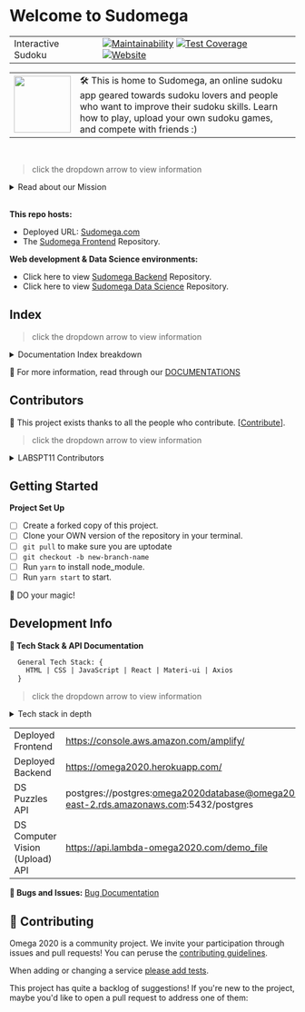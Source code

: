 # Welcome to Sudomega

|                    |                                                                                                                                                                                                                                                                                                                                                                                                                                                                                             |
| ------------------ | ------------------------------------------------------------------------------------------------------------------------------------------------------------------------------------------------------------------------------------------------------------------------------------------------------------------------------------------------------------------------------------------------------------------------------------------------------------------------------------------- |
| Interactive Sudoku | [![Maintainability](https://api.codeclimate.com/v1/badges/a8ac2afebe3339176f28/maintainability)](https://codeclimate.com/github/Lambda-School-Labs/omega2020-fe/maintainability) [![Test Coverage](https://api.codeclimate.com/v1/badges/a8ac2afebe3339176f28/test_coverage)](https://codeclimate.com/github/Lambda-School-Labs/omega2020-fe/test_coverage) [![Website](https://img.shields.io/website?color=green&style=flat-square&url=https://sudomega.com/)](https://www.sudomega.com/) |

|                                                                                           |                                                                                                                                                                                                                |
| ----------------------------------------------------------------------------------------- | -------------------------------------------------------------------------------------------------------------------------------------------------------------------------------------------------------------- |
| <img src="https://www.sudomega.com/static/media/omega-logo.f309356a.png" width = "100" /> | 🛠 This is home to Sudomega, an online sudoku app geared towards sudoku lovers and people who want to improve their sudoku skills. Learn how to play, upload your own sudoku games, and compete with friends :) |

<br/>

> click the dropdown arrow to view information

<details>
<summary>Read about our Mission </summary>
<br>
<h6>What problem does this application solve?</h6>
<p> Current Web-based Sudoku puzzles are clumsy, hard to use, and not visually stimulating or rewarding. Furthermore, few if any offer the able to register on the site and save your puzzle to come back to later. Or choose a difficulty(rendom, easy, medium etc..) and theme (darkmode,city mode etc..) for your puzzle page. Also no other Sudoku Web apps have option to upload a paper sudoku image, bring whole puzzle over to the web and continue playing.</p>
</details>

<br/>

**This repo hosts:**

- Deployed URL: [Sudomega.com](https://www.sudomega.com/)
- The [Sudomega Frontend](#) Repository.

**Web development & Data Science environments:**

- Click here to view [Sudomega Backend](https://github.com/Lambda-School-Labs/omega2020-be) Repository.
- Click here to view [Sudomega Data Science](https://github.com/Lambda-School-Labs/omega2020-ds) Repository.

## Index

> click the dropdown arrow to view information

<details>
<summary>Documentation Index breakdown</summary>
<br>
  <a href="#Welcome-to-Sudomega">⟶ About Sudomega</a><br/>
  <a href="#Contributors">⟶ Contributors</a><br/>
  <a href="#Getting-Started">⟶ Getting Started</a><br/>
  <a href="#Development-Info">⟶ Development Info</a><br/>
  <a href="#Contributing">⟶ Contributing</a><br/>
</details>

📂 For more information, read through our [DOCUMENTATIONS](#)

## Contributors

🙌 This project exists thanks to all the people who contribute. [[Contribute](#Contributing)].

> click the dropdown arrow to view information

<details>
<summary>LABSPT11 Contributors </summary>
<br>
<table style="width:100%">
  <tr>
    <th><a href="https://github.com/JessicaDosseh">​Jessica Dosseh</a></th>
    <th><a href="https://github.com/aanderson9313">​Alexis Anderson</a></th>
    <th><a href="https://github.com/CarlosETurcios">​Carlos Turcios</a></th>
    <th><a href="https://github.com/taraSherman">​Tara Sherman</a></th>
    <th><a href="https://github.com/TOSINNIJIS1">​Vincent Adeniji</a></th>
  </tr>
  <tr>
    <td align="center" valign="center">
      <img src="https://avatars2.githubusercontent.com/u/24831198?s=460&u=4e2d7a78a8d4ba798589a59075bb98cd1b0e7e26&v=4" alt="Jessica Dosseh" width = "100" border-radius="50%">
    </td>
    <td align="center" valign="center">
      <img src="https://ca.slack-edge.com/ESZCHB482-W012BRNRD9C-a2e830df8d7f-512" alt="Alexis Anderson" width = "100" border-radius="50%">
    </td>
    <td align="center" valign="center">
      <img src="https://ca.slack-edge.com/ESZCHB482-W0138D436D6-e0838d1d105e-512" alt="Carlos Turcios" width = "100" border-radius="50%">
    </td>
    <td align="center" valign="center">
      <img src="https://avatars1.githubusercontent.com/u/44125075?s=460&u=0d892d66ffa3913439ffd4badbc0d4875f5ecd32&v=4" alt="Tara Sherman" width = "100" border-radius="50%">
    </td>
    <td align="center" valign="center">
      <img src="https://ca.slack-edge.com/ESZCHB482-W012BRP432S-5ca2303ff84a-512" alt="Vincent Adeniji" width = "100" border-radius="50%">
    </td>
  </tr>
  <tr>
    <th><a href="https://github.com/JessicaDosseh">Github</a></th>
    <th><a href="https://github.com/aanderson9313">Github</a></th>
    <th><a href="https://github.com/CarlosETurcios">Github</a></th>
    <th><a href="https://github.com/taraSherman">Github</a></th>
    <th><a href="https://github.com/TOSINNIJIS1">Github</a></th>
  </tr>
  <tr>
    <th><a href="https://www.linkedin.com/in/jessicadosseh/">LinkedIn</a></th>
    <th><a href="https://www.linkedin.com/in/alexis-anderson-530795196/">LinkedIn</a></th>
    <th><a href="https://www.linkedin.com/in/carlos-turcios-b5051055/">LinkedIn</a></th>
    <th><a href="https://www.linkedin.com/in/tarasherman/">LinkedIn</a></th>
    <th><a href="https://www.linkedin.com/in/vincent-adeniji-363008116/">LinkedIn</a></th>
  </tr>
</table>
</details>

## Getting Started

**Project Set Up**

- [ ] Create a forked copy of this project.
- [ ] Clone your OWN version of the repository in your terminal.
- [ ] `git pull` to make sure you are uptodate
- [ ] `git checkout -b new-branch-name`
- [ ] Run `yarn` to install node_module.
- [ ] Run `yarn start` to start.

:rocket: DO your magic!

## Development Info

**💾 Tech Stack & API Documentation**

```HTML
  General Tech Stack: {
    HTML | CSS | JavaScript | React | Materi-ui | Axios
  }
```

> click the dropdown arrow to view information

<details>
<summary>Tech stack in depth </summary>
<br>
  <details>
    <summary>Frontend </summary>
    <br>
    <h5>Solution: React, React Router, Context</h5>
    <h6>What problems does this solution solve for this specific project?</h6>
    <ul>
      <li>Increases performance.</li>
      <li>React Router manages the url and declares what will be rendered</li>
      <li>It is the best of both worlds, integrating both server-side and client-side rendering.</li>
      <li>Can reuse components</li>
      <li>Code is stable since it flows in one direction</li>
    </ul>
    <h6>What are the costs of using this solution?</h6>
    <ul>
      <li>The app has to load fully before it is useful</li>
      <li>Lots of libraries must be used</li>
      <li>Folder structure can get complicated</li>
    </ul>
    <h6>What will you be using for styling and presentation?</h6>
    <ul>
      <li>Material UI, React Styling Components and some 'vanilla' CSS</li>
    </ul>
  </details>
  <details>
    <summary>Backend </summary>
    <br>
    <h5>Solution: Node, Express, Postgres , Knex</h5>
    <h6>What problems does this solution solve for this specific project?</h6>
    <ul>
      <li>Easy to configure</li>
      <li>Middleware added for security</li>
      <li>Large, active support community</li>
      <li>Benefit of Fullstack JS</li>
      <li>Supports concurrency</li>
      <li>Scalable</li>
    </ul>
    <h6>What are the costs of using this solution?</h6>
    <ul>
      <li>Unstable API due to constant updates lacking backwards compatibility</li>
      <li>Express error messages can often times be unhelpful</li>
      <li>Slower performance</li>
      <li>Relational database structuring</li>
      <li>Open source</li>
      <li>Postgres debugging can be difficult</li>
    </ul>
  </details>
  <details>
    <summary>Deployment </summary>
    <br>
    <h5>Solution: AWS Amplify, Heroku</h5>
    <h6>What problems does this solution solve for this specific project?</h6>
    <ul>
      <li>Great Github integration for allowing branch deployments and predeployment conflict checks.</li>
      <li>Quick and easy setup, with very little additional code needed.</li>
      <li>Free deployment.</li>
      <li>Heroku offers relatively easy Postgres implementation.</li>
      <li>Scalable</li>
    </ul>
    <h6>What are the costs of using this solution?</h6>
    <ul>
      <li>We have no control over 'out of house' platforms</li>
      <li>Relatively low network performance on Heroku</li>
    </ul>
  </details>
  <details>
    <summary>Features Documentation</summary>
    <br>
    <a href="./DOCUMENTATION/LandingPage">Landing Page</a><br/>
    <a href="./DOCUMENTATION/LoginRegistrationPage">Login & Registration Page</a><br/>
    <a href="./DOCUMENTATION/GamePage">Game Page</a><br/>
    <a href="./DOCUMENTATION/TutorialPage">Tutorial Page</a><br/>
    <a href="./DOCUMENTATION/UploadPuzzle">Upload Puzzle</a><br/>
    <a href="./DOCUMENTATION/AboutUsPage">About us Page</a><br/>
    <a href="./DOCUMENTATION/Mode">Dark and Light Mode</a><br/>
 </details>
</details>

|                                 |                                                                                                        |
| ------------------------------- | ------------------------------------------------------------------------------------------------------ |
| Deployed Frontend               | https://console.aws.amazon.com/amplify/                                                                |
| Deployed Backend                | https://omega2020.herokuapp.com/                                                                       |
| DS Puzzles API                  | postgres://postgres:omega2020database@omega2020.cbydc0au6atn.us-east-2.rds.amazonaws.com:5432/postgres |
| DS Computer Vision (Upload) API | https://api.lambda-omega2020.com/demo_file                                                             |

**🐞 Bugs and Issues:**
[Bug Documentation](./DOCUMENTATION/Bugs)

## 🤝 Contributing

Omega 2020 is a community project. We invite your participation through issues and pull requests! You can peruse the [contributing guidelines](#).

When adding or changing a service [please add tests](#).

This project has quite a backlog of suggestions! If you're new to the project, maybe you'd like to open a pull request to address one of them:
